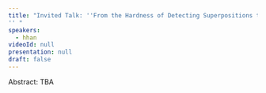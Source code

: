 ```yaml
---
title: "Invited Talk: ''From the Hardness of Detecting Superpositions to Cryptography: Quantum Public Key Encryption and Commitments
'' "
speakers:
  - hhan
videoId: null
presentation: null
draft: false
---
```

Abstract: TBA


<!-- fields to use above: -->
<!-- videoId: "Vfl9pPh6ipI" -->
<!-- presentation: "/slides/invited-MargaridaPereira.pdf" -->
